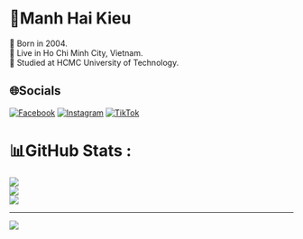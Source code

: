 # 🤴Manh Hai Kieu
🎂 Born in 2004.<br>
📍 Live in Ho Chi Minh City, Vietnam.<br>
🏫 Studied at HCMC University of Technology.

## 🌐Socials
[![Facebook](https://img.shields.io/badge/Facebook-%231877F2.svg?logo=Facebook&logoColor=white)](https://facebook.com/mh.kieuuu) [![Instagram](https://img.shields.io/badge/Instagram-%23E4405F.svg?logo=Instagram&logoColor=white)](https://instagram.com/mh.kieuuu_) [![TikTok](https://img.shields.io/badge/TikTok-%23000000.svg?logo=TikTok&logoColor=white)](https://tiktok.com/@mhkieuuu) 
# 📊GitHub Stats :
![](https://github-readme-stats.vercel.app/api?username=manhhaikieu&theme=radical&hide_border=false&include_all_commits=false&count_private=false)<br/>
![](https://github-readme-streak-stats.herokuapp.com/?user=manhhaikieu&theme=radical&hide_border=false)<br/>
![](https://github-readme-stats.vercel.app/api/top-langs/?username=manhhaikieu&theme=radical&hide_border=false&include_all_commits=false&count_private=false&layout=compact)

---
[![](https://visitcount.itsvg.in/api?id=manhhaikieu&icon=0&color=0)](https://visitcount.itsvg.in)
